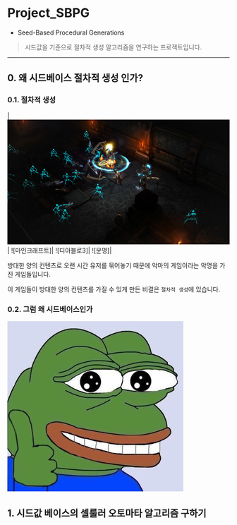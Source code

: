 # Project_SBPG
* Seed-Based Procedural Generations

> 시드값을 기준으로 절차적 생성 알고리즘을 연구하는 프로젝트입니다.  
---

## 0. 왜 시드베이스 절차적 생성 인가?

### 0.1. 절차적 생성

|![디아블로3](./readmeimg/01diablo.jpg)| ![마인크래프트]| ![디아블로3]| ![문명]|

방대한 양의 컨텐츠로 오랜 시간 유저를 묶어놓기 때문에 악마의 게임이라는 악명을 가진 게임들입니다.

이 게임들이 방대한 양의 컨텐츠를 가질 수 있게 만든 비결은 `절차적 생성`에 있습니다.


### 0.2. 그럼 왜 시드베이스인가


![pepeb](./readmeimg/pepeb.jpg)

## 1. 시드값 베이스의 셀룰러 오토마타 알고리즘 구하기
